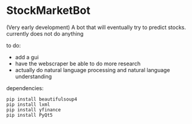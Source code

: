 # StockMarketBot
(Very early development) A bot that will eventually try to predict stocks. 
currently does not do anything 


to do:
  - add a gui
  -  have the webscraper be able to do more research
  - actually do natural language processing and natural language understanding

dependencies:
```
pip install beautifulsoup4
pip install lxml
pip install yfinance
pip install PyQt5
```
